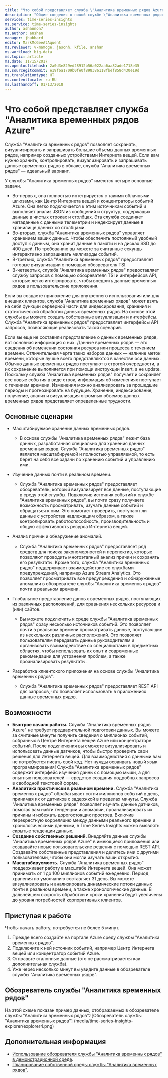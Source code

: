 ```yaml
---
title: "Что собой представляет служба \"Аналитика временных рядов Azure\" | Документация Майкрософт"
description: "Общие сведения о новой службе \"Аналитика временных рядов Azure\", которая полезна для анализа временных рядов и решений Интернета вещей."
services: time-series-insights
ms.service: time-series-insights
author: ashannon7
ms.author: anshan
manager: jhubbard
editor: MarkMcGeeAtAquent
ms.reviewer: v-mamcge, jasonh, kfile, anshan
ms.workload: big-data
ms.topic: article
ms.date: 11/15/2017
ms.openlocfilehash: 2a0d3e829ed28912b56a022aa6aa82ade1718e35
ms.sourcegitcommit: e19f6a1709b0fe0f898386118fbef858d430e19d
ms.translationtype: HT
ms.contentlocale: ru-RU
ms.lasthandoff: 01/13/2018
---
```

# <a name="what-is-azure-time-series-insights"></a>Что собой представляет служба "Аналитика временных рядов Azure"

Служба "Аналитика временных рядов" позволяет сохранять, визуализировать и запрашивать большие объемы данных временных рядов, например созданных устройствами Интернета вещей.  Если вам нужно хранить, контролировать, визуализировать и запрашивать данные временных рядов в облаке, служба "Аналитика временных рядов" — идеальный вариант.  

У службы "Аналитика временных рядов" имеются четыре основные задачи.

- Во-первых, она полностью интегрируется с такими облачными шлюзами, как Центр Интернета вещей и концентраторы событий Azure. Она легко подключается к этим источникам событий и выполняет анализ JSON из сообщений и структур, содержащих данные в чистых строках и столбцах. Эта служба соединяет метаданные с данными телеметрии и индексирует данные в хранилище данных со столбцами.
- Во-вторых, служба "Аналитика временных рядов" управляет хранением ваших данных. Чтобы обеспечить постоянный удобный доступ к данным, она хранит данные в памяти и на дисках SSD до 400 дней. По требованию вы можете за считанные секунды интерактивно запрашивать миллиарды событий.
- В-третьих, служба "Аналитика временных рядов" предоставляет готовые визуализации с помощью обозревателя TSI.  
- В-четвертых, служба "Аналитика временных рядов" предоставляет службу запросов с помощью обозревателя TSI и интерфейсов API, которые легко интегрировать, чтобы внедрить данные временных рядов в пользовательские приложения.  

Если вы создаете приложение для внутреннего использования или для внешних клиентов, служба "Аналитика временных рядов" может взять на себя функции серверной части для индексирования, хранения и статистической обработки данных временных рядов. На основе этой службы вы можете создать собственные визуализации и интерфейсы.  Служба "Аналитика временных рядов" предоставляет интерфейсы API запросов, позволяющие реализовать такой сценарий.  

Если вы еще не составили представление о данных временных рядов, вот основная информация о них.  Данные временных рядов — это сведения об изменении состояния ресурса или процесса с течением времени.  Отличительная черта таких наборов данных — наличие меток времени, которые лучше всего представляются в качестве оси данных.  Обычно данные временных рядов поступают в строгой очередности, а их сохранение выполняется при помощи инструкции insert, а не update.  Поскольку служба "Аналитика временных рядов" получает и сохраняет все новые события в виде строк, информация об изменениях поступает с течением времени. Изменения можно анализировать за прошедшие периоды и прогнозировать на будущие.  Хранение, индексирование, получение, анализ и визуализация огромных объемов данных временных рядов представляет определенные трудности.  

## <a name="primary-scenarios"></a>Основные сценарии

- Масштабируемое хранение данных временных рядов.  
  - В основе службы "Аналитика временных рядов" лежит база данных, разработанная специально для хранения данных временных рядов.  Служба "Аналитика временных рядов" является масштабируемой и полностью управляемой, то есть берет на себя все задачи по хранению событий и управлению ими.

- Изучение данных почти в реальном времени.  
  - Служба "Аналитика временных рядов" предоставляет обозреватель, который визуализирует все данные, поступающие в среду этой службы.  Подключив источник событий к службе "Аналитика временных рядов", вы почти сразу получаете возможность просматривать, изучать данные событий и обращаться к ним.  Это помогает проверить, поступают ли данные с устройства надлежащим образом, а также контролировать работоспособность, производительность и общую эффективность ресурса Интернета вещей.  

- Анализ причин и обнаружение аномалий.
  - Служба "Аналитика временных рядов" предоставляет ряд средств для поиска закономерностей и перспектив, которые позволяют проводить многоэтапный анализ причин и сохранять его результаты.  Кроме того, служба "Аналитика временных рядов" поддерживает взаимодействие со службами предупреждений, например Azure Stream Analytics. Это позволяет просматривать все предупреждения и обнаруженные аномалии в обозревателе службы "Аналитика временных рядов" почти в реальном времени.  

- Глобальное представление данных временных рядов, поступающих из различных расположений, для сравнения нескольких ресурсов и (или) сайтов.
  - Вы можете подключить к среде службы "Аналитика временных рядов" сразу несколько источников событий.  Это позволяет почти в реальном времени просматривать данные, поступающие из нескольких различных расположений.  Это позволяет пользователям передавать данные руководителям и организовать взаимодействие со специалистами в предметных областях, чтобы использовать их опыт и современные рекомендации для устранения проблем, а также проанализировать результаты.

- Разработка клиентского приложения на основе службы "Аналитика временных рядов". 
  - Служба "Аналитика временных рядов" предоставляет REST API для запросов, что позволяет использовать в приложениях данные временных рядов.

## <a name="capabilities"></a>Возможности

- **Быстрое начало работы.** Служба "Аналитика временных рядов Azure" не требует предварительной подготовки данных. Вы можете за считаные минуты получить сведения о миллионах событий, собранных в Центре Интернета вещей Azure или концентраторе событий. После подключения вы сможете визуализировать и использовать данные датчиков, чтобы быстро проверить свои решения для Интернета вещей. Для взаимодействия с данными вам не потребуется писать свой код.
Нет нужды осваивать новый язык программирования! Служба "Аналитика временных рядов" содержит интерфейс изучения данных с помощью мыши, а для опытных пользователей — средство создания подробных запросов в свободной текстовой форме.
- **Аналитика практически в реальном времени.** Служба "Аналитика временных рядов" обрабатывает сотни миллионов событий в день, принимая их от датчиков с задержкой в пределах минуты. Служба "Аналитика временных рядов" позволяет изучать данные датчиков, помогая вам найти тенденции и аномалии, проанализировать их причины и избежать дорогостоящих простоев. Включив перекрестную корреляцию между данными реального времени и хронологическими данными, в Time Series Insights можно выявлять скрытые тенденции данных.
- **Создание собственных решений.** Внедряйте данные службы "Аналитика временных рядов Azure" в имеющиеся приложения или создавайте новые пользовательские решения с помощью REST API. Создавайте собственные представления и делитесь ими с другими пользователями, чтобы они могли изучать ваши открытия.
- **Масштабируемость.** Служба "Аналитика временных рядов" поддерживает работу в масштабе Интернета вещей. Она может принимать от 1 до 100 миллионов событий ежедневно. Период хранения по умолчанию составляет 31 день. Вы можете визуализировать и анализировать динамические потоки данных почти в реальном времени, а также хронологические данные. В дальнейшем скорость обработки и сроки хранения будут увеличены до уровня потребностей корпоративных клиентов.

## <a name="getting-started"></a>Приступая к работе
Чтобы начать работу, потребуется не более 5 минут. 

1.  Прежде всего создайте на портале Azure среду службы "Аналитика временных рядов". 
2.  Подключите к ней источник событий, например Центр Интернета вещей или концентратор событий Azure.  
3.  Отправьте эталонные данные (это не рассматривается как дополнительная служба).
4.  Уже через несколько минут вы увидите данные в обозревателе службы "Аналитика временных рядов".

## <a name="time-series-insights-explorer"></a>Обозреватель службы "Аналитика временных рядов"
На этой схеме показан пример данных, отображаемых в обозревателе службы "Аналитика временных рядов":![Обозреватель службы "Аналитика временных рядов"] (media/time-series-insights-explorer/explorer4.png)


## <a name="next-steps"></a>Дополнительная информация
 - [Использование обозревателя службы "Аналитика временных рядов" в демонстрационной среде](./time-series-quickstart.md).
 - [Планирование собственной среды службы "Аналитика временных рядов"](time-series-insights-environment-planning.md).

